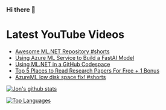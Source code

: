 ### Hi there 👋

# Latest YouTube Videos
<!-- BLOG-POST-LIST:START -->
- [Awesome ML.NET Repository #shorts](https://www.youtube.com/watch?v=t4hUG6Hxsv4)
- [Using Azure ML Service to Build a FastAI Model](https://www.youtube.com/watch?v=PKPzV_TcXuA)
- [Using ML.NET in a GitHub Codespace](https://www.youtube.com/watch?v=WfCa3jmsGfQ)
- [Top 5 Places to Read Research Papers For Free + 1 Bonus](https://www.youtube.com/watch?v=9N41qx1_uLI)
- [AzureML low disk space fix! #shorts](https://www.youtube.com/watch?v=SwAqyzttf64)
<!-- BLOG-POST-LIST:END -->


[![Jon's github stats](https://github-readme-stats.vercel.app/api?username=jwood803&show_icons=true&theme=dark)](https://github.com/anuraghazra/github-readme-stats)

[![Top Languages](https://github-readme-stats.vercel.app/api/top-langs/?username=jwood803&layout=compact&theme=dark)](https://github.com/anuraghazra/github-readme-stats)

<!--
**jwood803/jwood803** is a ✨ _special_ ✨ repository because its `README.md` (this file) appears on your GitHub profile.

Here are some ideas to get you started:

- 🔭 I’m currently working on ...
- 🌱 I’m currently learning ...
- 👯 I’m looking to collaborate on ...
- 🤔 I’m looking for help with ...
- 💬 Ask me about ...
- 📫 How to reach me: ...
- 😄 Pronouns: ...
- ⚡ Fun fact: ...
-->
